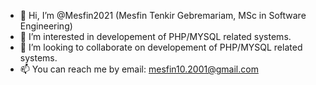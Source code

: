 - 👋 Hi, I’m @Mesfin2021 (Mesfin Tenkir Gebremariam, MSc in Software Engineering)
- 👀 I’m interested in developement of PHP/MYSQL related systems.
- 💞️ I’m looking to collaborate on developement of PHP/MYSQL related systems.
- 📫 You can reach me by email: mesfin10.2001@gmail.com

<!---
Mesfin2021/Mesfin2021 is a ✨ special ✨ repository because its `README.md` (this file) appears on your GitHub profile.
You can click the Preview link to take a look at your changes.
--->
